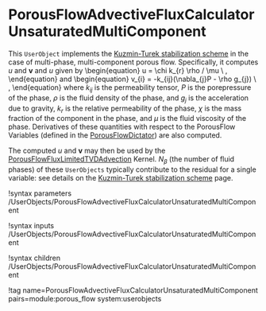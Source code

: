 # PorousFlowAdvectiveFluxCalculatorUnsaturatedMultiComponent

This `UserObject` implements the [Kuzmin-Turek stabilization scheme](kt.md) in the case of multi-phase, multi-component porous flow.  Specifically, it computes $u$ and $\mathbf{v}$ and $u$ given by
\begin{equation}
u = \chi k_{r} \rho / \mu \ ,
\end{equation}
and
\begin{equation}
v_{i} = -k_{ij}(\nabla_{j}P - \rho g_{j}) \ ,
\end{equation}
where $k_{ij}$ is the permeability tensor, $P$ is the porepressure of the phase, $\rho$ is the fluid density of the phase, and $g_{j}$ is the acceleration due to gravity, $k_{r}$ is the relative permeability of the phase, $\chi$ is the mass fraction of the component in the phase, and $\mu$ is the fluid viscosity of the phase.  Derivatives of these quantities with respect to the PorousFlow Variables (defined in the [PorousFlowDictator](PorousFlowDictator.md)) are also computed.

The computed $u$ and $\mathbf{v}$ may then be used by the [PorousFlowFluxLimitedTVDAdvection](PorousFlowFluxLimitedTVDAdvection.md) Kernel.  $N_{\beta}$ (the number of fluid phases) of these `UserObjects` typically contribute to the residual for a single variable: see details on the [Kuzmin-Turek stabilization scheme](kt.md) page.

!syntax parameters /UserObjects/PorousFlowAdvectiveFluxCalculatorUnsaturatedMultiComponent

!syntax inputs /UserObjects/PorousFlowAdvectiveFluxCalculatorUnsaturatedMultiComponent

!syntax children /UserObjects/PorousFlowAdvectiveFluxCalculatorUnsaturatedMultiComponent

!tag name=PorousFlowAdvectiveFluxCalculatorUnsaturatedMultiComponent pairs=module:porous_flow system:userobjects
